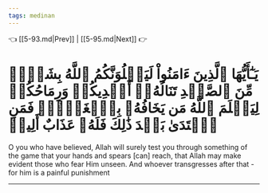 ```yaml
---
tags: medinan
---
```


👈 [[5-93.md|Prev]] | [[5-95.md|Next]] 👉

# يَـٰٓأَيُّهَا ٱلَّذِينَ ءَامَنُواْ لَيَبۡلُوَنَّكُمُ ٱللَّهُ بِشَيۡءٖ مِّنَ ٱلصَّيۡدِ تَنَالُهُۥٓ أَيۡدِيكُمۡ وَرِمَاحُكُمۡ لِيَعۡلَمَ ٱللَّهُ مَن يَخَافُهُۥ بِٱلۡغَيۡبِۚ فَمَنِ ٱعۡتَدَىٰ بَعۡدَ ذَٰلِكَ فَلَهُۥ عَذَابٌ أَلِيمٞ

O you who have believed, Allah will surely test you through something of the game that your hands and spears [can] reach, that Allah may make evident those who fear Him unseen. And whoever transgresses after that - for him is a painful punishment

---

